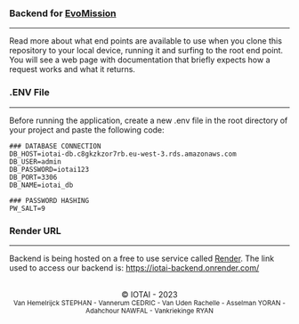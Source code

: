 ### **Backend for [EvoMission](https://github.com/EHB-MCT/full-projects-3-iotai)**

<hr>

Read more about what end points are available to use when you clone this repository to your local device, running it and surfing to the root end point. You will see a web page with documentation that briefly expects how a request works and what it returns.

### **.ENV File**

<hr>

Before running the application, create a new .env file in the root directory of your project and paste the following code:

```
### DATABASE CONNECTION
DB_HOST=iotai-db.c8gkzkzor7rb.eu-west-3.rds.amazonaws.com
DB_USER=admin
DB_PASSWORD=iotai123
DB_PORT=3306
DB_NAME=iotai_db

### PASSWORD HASHING
PW_SALT=9
```

### **Render URL**

<hr>

Backend is being hosted on a free to use service called [Render](https://render.com/). The link used to access our backend is: https://iotai-backend.onrender.com/

<p align='center'>
<br>
&copy; IOTAI - 2023
<br>
<small>Van Hemelrijck STEPHAN - Vannerum CEDRIC - Van Uden Rachelle - Asselman YORAN - Adahchour NAWFAL - Vankriekinge RYAN<small>
